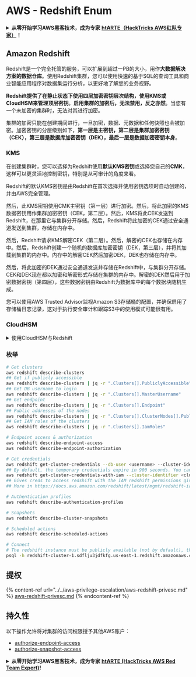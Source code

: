 # AWS - Redshift Enum

<details>

<summary><strong>从零开始学习AWS黑客技术，成为专家</strong> <a href="https://training.hacktricks.xyz/courses/arte"><strong>htARTE（HackTricks AWS红队专家）</strong></a><strong>！</strong></summary>

支持HackTricks的其他方式：

* 如果您想看到您的**公司在HackTricks中做广告**或**下载PDF格式的HackTricks**，请查看[**订阅计划**](https://github.com/sponsors/carlospolop)!
* 获取[**官方PEASS & HackTricks周边产品**](https://peass.creator-spring.com)
* 探索[**PEASS家族**](https://opensea.io/collection/the-peass-family)，我们的独家[NFT收藏品](https://opensea.io/collection/the-peass-family)
* **加入** 💬 [**Discord群**](https://discord.gg/hRep4RUj7f) 或 [**电报群**](https://t.me/peass) 或 **关注**我们的**Twitter** 🐦 [**@hacktricks_live**](https://twitter.com/hacktricks_live)**。**
* 通过向[**HackTricks**](https://github.com/carlospolop/hacktricks)和[**HackTricks Cloud**](https://github.com/carlospolop/hacktricks-cloud) github仓库提交PR来分享您的黑客技巧。

</details>

## Amazon Redshift

Redshift是一个完全托管的服务，可以扩展到超过一PB的大小，用作**大数据解决方案的数据仓库**。使用Redshift集群，您可以使用快速的基于SQL的查询工具和商业智能应用程序对数据集运行分析，以更好地了解您的业务视野。

**Redshift提供了在静止状态下使用四层加密密钥层次结构，使用KMS或CloudHSM来管理顶层密钥**。**启用集群的加密后，无法禁用，反之亦然**。当您有一个未加密的集群时，无法对其进行加密。

集群的加密只能在创建期间进行，一旦加密，数据、元数据和任何快照也会被加密。加密密钥的分层级别如下，**第一层是主密钥，第二层是集群加密密钥（CEK），第三层是数据库加密密钥（DEK），最后一层是数据加密密钥本身**。

### KMS

在创建集群时，您可以选择为Redshift使用**默认KMS密钥**或选择您自己的**CMK**，这样可以更灵活地控制密钥，特别是从可审计的角度来看。

Redshift的默认KMS密钥是由Redshift在首次选择并使用密钥选项时自动创建的，并由AWS完全管理。

然后，此KMS密钥使用CMK主密钥（第一层）进行加密。然后，将此加密的KMS数据密钥用作集群加密密钥（CEK，第二层）。然后，KMS将此CEK发送到Redshift，在那里它与集群分开存储。然后，Redshift将此加密的CEK通过安全通道发送到集群，存储在内存中。

然后，Redshift请求KMS解密CEK（第二层）。然后，解密的CEK也存储在内存中。然后，Redshift创建一个随机的数据库加密密钥（DEK，第三层），并将其加载到集群的内存中。内存中的解密CEK然后加密DEK，DEK也存储在内存中。

然后，将此加密的DEK通过安全通道发送并存储在Redshift中，与集群分开存储。CEK和DEK现在都以加密和解密形式存储在集群的内存中。解密的DEK然后用于加密数据密钥（第四层），这些数据密钥由Redshift为数据库中的每个数据块随机生成。

您可以使用AWS Trusted Advisor监视Amazon S3存储桶的配置，并确保启用了存储桶日志记录，这对于执行安全审计和跟踪S3中的使用模式可能很有用。

### CloudHSM

<details>

<summary>使用CloudHSM与Redshift</summary>

在使用CloudHSM执行加密时，首先必须在HSM客户端和Redshift之间建立一个受信任的连接，同时使用客户端和服务器证书。

此连接需要提供安全通信，允许加密密钥在HSM客户端和Redshift集群之间发送。使用随机生成的私钥和公钥对，Redshift创建一个公共客户端证书，该证书经过加密并由Redshift存储。必须下载此证书并注册到您的HSM客户端，并分配给正确的HSM分区。

然后，您必须配置Redshift的HSM客户端以下详细信息：HSM IP地址、HSM分区名称、HSM分区密码和由CloudHSM使用内部主密钥加密的公共HSM服务器证书。提供了这些信息后，Redshift将确认并验证其是否可以连接并访问开发分区。

如果您的内部安全政策或治理控制要求您必须应用密钥轮换，则可以通过Redshift实现此目的，使您能够为加密的集群轮换加密密钥，但是您需要意识到在密钥轮换过程中，集群将在短时间内变为不可用状态，因此最好仅在需要时或者认为密钥可能已被泄露时才轮换密钥。

在轮换期间，Redshift将为您的集群和该集群的任何备份轮换CEK。它将为集群轮换DEK，但无法为使用DEK加密的存储在S3中的快照轮换DEK。它将使集群处于“轮换密钥”状态，直到过程完成，状态将返回“可用”。

</details>

### 枚举
```bash
# Get clusters
aws redshift describe-clusters
## Get if publicly accessible
aws redshift describe-clusters | jq -r ".Clusters[].PubliclyAccessible"
## Get DB username to login
aws redshift describe-clusters | jq -r ".Clusters[].MasterUsername"
## Get endpoint
aws redshift describe-clusters | jq -r ".Clusters[].Endpoint"
## Public addresses of the nodes
aws redshift describe-clusters | jq -r ".Clusters[].ClusterNodes[].PublicIPAddress"
## Get IAM roles of the clusters
aws redshift describe-clusters | jq -r ".Clusters[].IamRoles"

# Endpoint access & authorization
aws redshift describe-endpoint-access
aws redshift describe-endpoint-authorization

# Get credentials
aws redshift get-cluster-credentials --db-user <username> --cluster-identifier <cluster-id>
## By default, the temporary credentials expire in 900 seconds. You can optionally specify a duration between 900 seconds (15 minutes) and 3600 seconds (60 minutes).
aws redshift get-cluster-credentials-with-iam --cluster-identifier <cluster-id>
## Gives creds to access redshift with the IAM redshift permissions given to the current AWS account
## More in https://docs.aws.amazon.com/redshift/latest/mgmt/redshift-iam-access-control-identity-based.html

# Authentication profiles
aws redshift describe-authentication-profiles

# Snapshots
aws redshift describe-cluster-snapshots

# Scheduled actions
aws redshift describe-scheduled-actions

# Connect
# The redshift instance must be publicly available (not by default), the sg need to allow inbounds connections to the port and you need creds
psql -h redshift-cluster-1.sdflju3jdfkfg.us-east-1.redshift.amazonaws.com -U admin -d dev -p 5439
```
## 提权

{% content-ref url="../../aws-privilege-escalation/aws-redshift-privesc.md" %}
[aws-redshift-privesc.md](../../aws-privilege-escalation/aws-redshift-privesc.md)
{% endcontent-ref %}

## 持久性

以下操作允许将对集群的访问权限授予其他AWS账户：

* [authorize-endpoint-access](https://docs.aws.amazon.com/cli/latest/reference/redshift/authorize-endpoint-access.html)
* [authorize-snapshot-access](https://docs.aws.amazon.com/cli/latest/reference/redshift/authorize-snapshot-access.html)

<details>

<summary><strong>从零开始学习AWS黑客技术，成为专家</strong> <a href="https://training.hacktricks.xyz/courses/arte"><strong>htARTE (HackTricks AWS Red Team Expert)</strong></a><strong>!</strong></summary>

支持HackTricks的其他方式：

* 如果您想在HackTricks中看到您的**公司广告**或**下载PDF格式的HackTricks**，请查看[**订阅计划**](https://github.com/sponsors/carlospolop)!
* 获取[**官方PEASS & HackTricks周边产品**](https://peass.creator-spring.com)
* 探索[**PEASS家族**](https://opensea.io/collection/the-peass-family)，我们的独家[**NFTs**](https://opensea.io/collection/the-peass-family)
* **加入** 💬 [**Discord群**](https://discord.gg/hRep4RUj7f) 或 [**电报群**](https://t.me/peass) 或在**Twitter** 🐦 [**@hacktricks_live**](https://twitter.com/hacktricks_live)**上关注**我们。
* 通过向[**HackTricks**](https://github.com/carlospolop/hacktricks)和[**HackTricks Cloud**](https://github.com/carlospolop/hacktricks-cloud) github仓库提交PR来分享您的黑客技巧。

</details>
